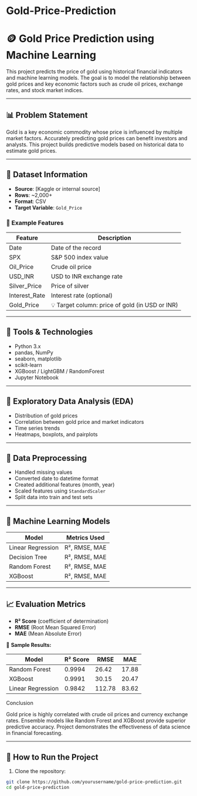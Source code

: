 # Gold-Price-Prediction
# 🪙 Gold Price Prediction using Machine Learning

This project predicts the price of gold using historical financial indicators and machine learning models. The goal is to model the relationship between gold prices and key economic factors such as crude oil prices, exchange rates, and stock market indices.

---

## 📊 Problem Statement

Gold is a key economic commodity whose price is influenced by multiple market factors. Accurately predicting gold prices can benefit investors and analysts. This project builds predictive models based on historical data to estimate gold prices.

---

## 📁 Dataset Information

- **Source**: [Kaggle or internal source]
- **Rows**: ~2,000+
- **Format**: CSV
- **Target Variable**: `Gold_Price`

### 🔑 Example Features

| Feature         | Description                            |
|------------------|----------------------------------------|
| Date             | Date of the record                     |
| SPX              | S&P 500 index value                    |
| Oil_Price        | Crude oil price                        |
| USD_INR          | USD to INR exchange rate               |
| Silver_Price     | Price of silver                        |
| Interest_Rate    | Interest rate (optional)              |
| Gold_Price       | 💡 Target column: price of gold (in USD or INR) |

---

## 🧰 Tools & Technologies

- Python 3.x
- pandas, NumPy
- seaborn, matplotlib
- scikit-learn
- XGBoost / LightGBM / RandomForest
- Jupyter Notebook

---

## 🔬 Exploratory Data Analysis (EDA)

- Distribution of gold prices
- Correlation between gold price and market indicators
- Time series trends
- Heatmaps, boxplots, and pairplots

---

## 🔄 Data Preprocessing

- Handled missing values
- Converted date to datetime format
- Created additional features (month, year)
- Scaled features using `StandardScaler`
- Split data into train and test sets

---

## 🧠 Machine Learning Models

| Model                 | Metrics Used              |
|----------------------|---------------------------|
| Linear Regression     | R², RMSE, MAE             |
| Decision Tree         | R², RMSE, MAE             |
| Random Forest         | R², RMSE, MAE             |
| XGBoost               | R², RMSE, MAE             |

---

## 📈 Evaluation Metrics

- **R² Score** (coefficient of determination)
- **RMSE** (Root Mean Squared Error)
- **MAE** (Mean Absolute Error)

📌 **Sample Results:**

| Model            | R² Score | RMSE   | MAE    |
|------------------|----------|--------|--------|
| Random Forest    | 0.9994   | 26.42  | 17.88  |
| XGBoost          | 0.9991   | 30.15  | 20.47  |
| Linear Regression| 0.9842   | 112.78 | 83.62  |


Conclusion

Gold price is highly correlated with crude oil prices and currency exchange rates.
Ensemble models like Random Forest and XGBoost provide superior predictive accuracy.
Project demonstrates the effectiveness of data science in financial forecasting.



---

## 🚀 How to Run the Project

1. Clone the repository:

```bash
git clone https://github.com/yourusername/gold-price-prediction.git
cd gold-price-prediction














